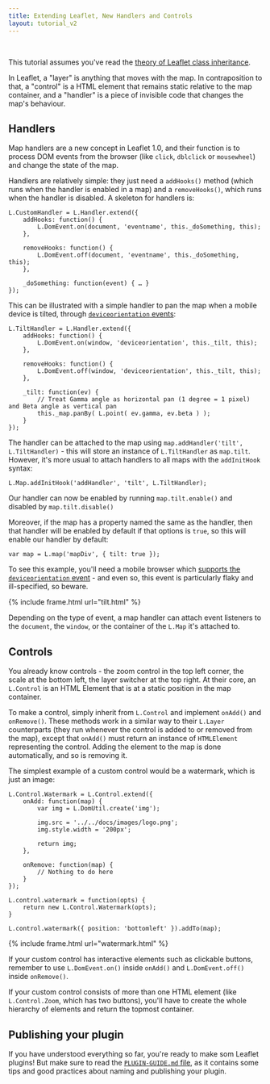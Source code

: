 ```yaml
---
title: Extending Leaflet, New Handlers and Controls
layout: tutorial_v2
---
```


<br>

This tutorial assumes you've read the [theory of Leaflet class inheritance](./extending-1-classes.html).

In Leaflet, a "layer" is anything that moves with the map. In contraposition to that, a "control" is a HTML element that remains static relative to the map container, and a "handler" is a piece of invisible code that changes the map's behaviour.

## Handlers

Map handlers are a new concept in Leaflet 1.0, and their function is to process DOM events from the browser (like `click`, `dblclick` or `mousewheel`) and change the state of the map.

Handlers are relatively simple: they just need a `addHooks()` method (which runs when the handler is enabled in a map) and a `removeHooks()`, which runs when the handler is disabled. A skeleton for handlers is:

	L.CustomHandler = L.Handler.extend({
		addHooks: function() {
			L.DomEvent.on(document, 'eventname', this._doSomething, this);
		},

		removeHooks: function() {
			L.DomEvent.off(document, 'eventname', this._doSomething, this);
		},

		_doSomething: function(event) { … }
	});

This can be illustrated with a simple handler to pan the map when a mobile device is tilted, through [`deviceorientation` events](https://developer.mozilla.org/en-US/docs/Web/API/Detecting_device_orientation):

	L.TiltHandler = L.Handler.extend({
		addHooks: function() {
			L.DomEvent.on(window, 'deviceorientation', this._tilt, this);
		},

		removeHooks: function() {
			L.DomEvent.off(window, 'deviceorientation', this._tilt, this);
		},

		_tilt: function(ev) {
			// Treat Gamma angle as horizontal pan (1 degree = 1 pixel) and Beta angle as vertical pan
			this._map.panBy( L.point( ev.gamma, ev.beta ) );
		}
	});

The handler can be attached to the map using `map.addHandler('tilt', L.TiltHandler)` - this will store an instance of `L.TiltHandler` as `map.tilt`. However, it's more usual to attach handlers to all maps with the `addInitHook` syntax:

	L.Map.addInitHook('addHandler', 'tilt', L.TiltHandler);

Our handler can now be enabled by running `map.tilt.enable()` and disabled by `map.tilt.disable()`

Moreover, if the map has a property named the same as the handler, then that handler will be enabled by default if that options is `true`, so this will enable our handler by default:

	var map = L.map('mapDiv', { tilt: true });

To see this example, you'll need a mobile browser which [supports the `deviceorientation` event](http://caniuse.com/#search=deviceorientation) - and even so, this event is particularly flaky and ill-specified, so beware.

{% include frame.html url="tilt.html" %}

Depending on the type of event, a map handler can attach event listeners to the `document`, the `window`, or the container of the `L.Map` it's attached to.

## Controls

You already know controls - the zoom control in the top left corner, the scale at the bottom left, the layer switcher at the top right. At their core, an `L.Control` is an HTML Element that is at a static position in the map container.

To make a control, simply inherit from `L.Control` and implement `onAdd()` and `onRemove()`. These methods work in a similar way to their `L.Layer` counterparts (they run whenever the control is added to or removed from the map), except that `onAdd()` must return an instance of `HTMLElement` representing the control. Adding the element to the map is done automatically, and so is removing it.

The simplest example of a custom control would be a watermark, which is just an image:

	L.Control.Watermark = L.Control.extend({
		onAdd: function(map) {
			var img = L.DomUtil.create('img');

			img.src = '../../docs/images/logo.png';
			img.style.width = '200px';

			return img;
		},

		onRemove: function(map) {
			// Nothing to do here
		}
	});

	L.control.watermark = function(opts) {
		return new L.Control.Watermark(opts);
	}

	L.control.watermark({ position: 'bottomleft' }).addTo(map);

{% include frame.html url="watermark.html" %}

If your custom control has interactive elements such as clickable buttons, remember to use `L.DomEvent.on()` inside `onAdd()` and `L.DomEvent.off()` inside `onRemove()`.

If your custom control consists of more than one HTML element (like `L.Control.Zoom`, which has two buttons), you'll have to create the whole hierarchy of elements and return the topmost container.

## Publishing your plugin

If you have understood everything so far, you're ready to make som Leaflet plugins! But make sure to read the [`PLUGIN-GUIDE.md` file](https://github.com/Leaflet/Leaflet/blob/master/PLUGIN-GUIDE.md), as it contains some tips and good practices about naming and publishing your plugin.
